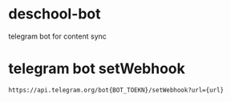 # deschool-bot
telegram bot for content sync

# telegram bot setWebhook
```https://api.telegram.org/bot{BOT_TOEKN}/setWebhook?url={url}```
